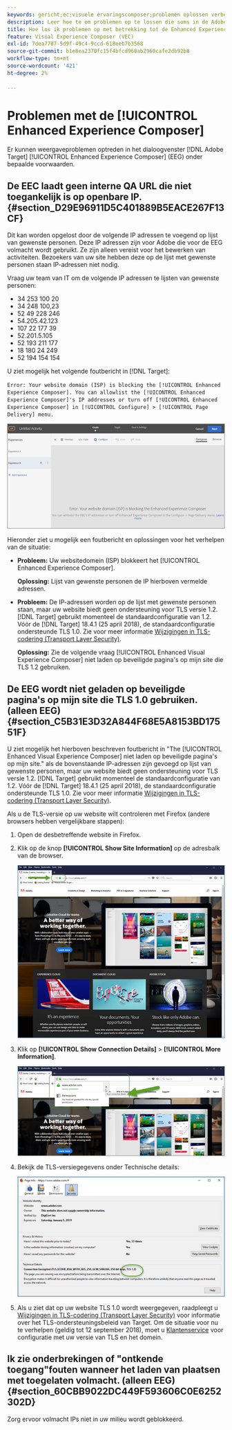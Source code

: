 ```yaml
---
keywords: gericht;ec;visuele ervaringscomposer;problemen oplossen verbeterde ervaringscomposer;het oplossen van problemen
description: Leer hoe te om problemen op te lossen die soms in de Adobe voorkomen [!DNL Target] Enhanced Experience Composer (EEC) onder bepaalde voorwaarden.
title: Hoe los ik problemen op met betrekking tot de Enhanced Experience Composer?
feature: Visual Experience Composer (VEC)
exl-id: 7dea7707-5d9f-49c4-9ccd-618eeb7b3568
source-git-commit: b1e8ea2370fc15f4bfcd960ab2960cafe2db92b8
workflow-type: tm+mt
source-wordcount: '421'
ht-degree: 2%

---
```


# Problemen met de [!UICONTROL Enhanced Experience Composer]

Er kunnen weergaveproblemen optreden in het dialoogvenster [!DNL Adobe Target] [!UICONTROL Enhanced Experience Composer] (EEG) onder bepaalde voorwaarden.

## De EEC laadt geen interne QA URL die niet toegankelijk is op openbare IP. {#section_D29E96911D5C401889B5EACE267F13CF}

Dit kan worden opgelost door de volgende IP adressen te voegend op lijst van gewenste personen. Deze IP adressen zijn voor Adobe die voor de EEG volmacht wordt gebruikt. Ze zijn alleen vereist voor het bewerken van activiteiten. Bezoekers van uw site hebben deze op de lijst met gewenste personen staan IP-adressen niet nodig.

Vraag uw team van IT om de volgende IP adressen te lijsten van gewenste personen:

* 34 253 100 20
* 34 248 100,23
* 52 49 228 246
* 54.205.42.123
* 107 22 177 39
* 52.201.5.105
* 52 193 211 177
* 18 180 24 249
* 52 194 154 154

U ziet mogelijk het volgende foutbericht in [!DNL Target]:

`Error: Your website domain (ISP) is blocking the [!UICONTROL Enhanced Experience Composer]. You can allowlist the [!UICONTROL Enhanced Experience Composer]'s IP addresses or turn off [!UICONTROL Enhanced Experience Composer] in [!UICONTROL Configure] > [!UICONTROL Page Delivery] menu.`

![](assets/EEC_error.png)

Hieronder ziet u mogelijk een foutbericht en oplossingen voor het verhelpen van de situatie:

* **Probleem:** Uw websitedomein (ISP) blokkeert het [!UICONTROL Enhanced Experience Composer].

   **Oplossing:** Lijst van gewenste personen de IP hierboven vermelde adressen.

* **Probleem:** De IP-adressen worden op de lijst met gewenste personen staan, maar uw website biedt geen ondersteuning voor TLS versie 1.2. [!DNL Target] gebruikt momenteel de standaardconfiguratie van 1.2. Vóór de [!DNL Target] 18.4.1 (25 april 2018), de standaardconfiguratie ondersteunde TLS 1.0. Zie voor meer informatie [Wijzigingen in TLS-codering (Transport Layer Security)](https://developer.adobe.com/target/before-implement/tls-transport-layer-security-encryption/).

   **Oplossing:** Zie de volgende vraag [!UICONTROL Enhanced Visual Experience Composer] niet laden op beveiligde pagina&#39;s op mijn site die TLS 1.2 gebruiken.

## De EEG wordt niet geladen op beveiligde pagina&#39;s op mijn site die TLS 1.0 gebruiken. (alleen EEG) {#section_C5B31E3D32A844F68E5A8153BD17551F}

U ziet mogelijk het hierboven beschreven foutbericht in &quot;The [!UICONTROL Enhanced Visual Experience Composer] niet laden op beveiligde pagina&#39;s op mijn site.&quot; als de bovenstaande IP-adressen zijn gevoegd op lijst van gewenste personen, maar uw website biedt geen ondersteuning voor TLS versie 1.2. [!DNL Target] gebruikt momenteel de standaardconfiguratie van 1.2. Vóór de [!DNL Target] 18.4.1 (25 april 2018), de standaardconfiguratie ondersteunde TLS 1.0. Zie voor meer informatie [Wijzigingen in TLS-codering (Transport Layer Security)](https://developer.adobe.com/target/before-implement/tls-transport-layer-security-encryption/).

Als u de TLS-versie op uw website wilt controleren met Firefox (andere browsers hebben vergelijkbare stappen):

1. Open de desbetreffende website in Firefox.
1. Klik op de knop **[!UICONTROL Show Site Information]** op de adresbalk van de browser.

   ![](assets/firefox_more_info.png)

1. Klik op **[!UICONTROL Show Connection Details]** > **[!UICONTROL More Information]**.

   ![](assets/firefox_more_info_2.png)

1. Bekijk de TLS-versiegegevens onder Technische details:

   ![](assets/firefox_more_info_3.png)

1. Als u ziet dat op uw website TLS 1.0 wordt weergegeven, raadpleegt u [Wijzigingen in TLS-codering (Transport Layer Security)](https://developer.adobe.com/target/before-implement/tls-transport-layer-security-encryption/) voor informatie over het TLS-ondersteuningsbeleid van Target. Om de situatie voor nu te verhelpen (geldig tot 12 september 2018), moet u [Klantenservice](/help/main/cmp-resources-and-contact-information.md#reference_ACA3391A00EF467B87930A450050077C) voor configuratie met uw versie van TLS en het domein.

## Ik zie onderbrekingen of &quot;ontkende toegang&quot;fouten wanneer het laden van plaatsen met toegelaten volmacht. (alleen EEG) {#section_60CBB9022DC449F593606C0E6252302D}

Zorg ervoor volmacht IPs niet in uw milieu wordt geblokkeerd.
